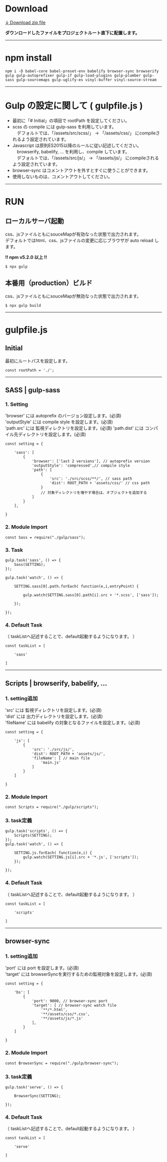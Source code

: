 # Download

[↓ Download zip file](https://github.com/frontend-isobar-jp/mgn-gulp-preset/blob/master/mgn-gulp-preset.zip?raw=true)

**ダウンロードしたファイルをプロジェクトルート直下に配置します。**

----
# npm install
```
npm i -D babel-core babel-preset-env babelify browser-sync browserify gulp gulp-autoprefixer gulp-if gulp-load-plugins gulp-plumber gulp-sass gulp-sourcemaps gulp-uglify-es vinyl-buffer vinyl-source-stream
```
----

# Gulp の設定に関して ( gulpfile.js )
- 最初に「# Initial」の項目で rootPath を設定してください。
- scss の compile には gulp-sass を利用しています。  
　デフォルトでは、「/assets/src/scss/」 → 「/assets/css/」 にcompileされるよう設定されています。
- Javascript は原則ES2015以降のルールに従い記述してください。  
　browserify, babelify, ... を利用し、compile しています。  
　デフォルトでは、「/assets/src/js/」 → 「/assets/js/」 にcompileされるよう設定されています。
- browser-sync はコメントアウトを外すとすぐに使うことができます。
- 使用しないものは、コメントアウトしてください。

----

# RUN

## ローカルサーバ起動
css、jsファイルともにsouceMapが有効なった状態で出力されます。  
デフォルトではhtml、css、jsファイルの変更に応じブラウザが auto reload します。

**!! npm v5.2.0 以上 !!**

```
$ npx gulp
```

## 本番用（production）ビルド
css、jsファイルともにsouceMapが無効なった状態で出力されます。
```
$ npx gulp build
```

___

# gulpfile.js
## Initial

最初にルートパスを設定します。
```
const rootPath = './';
```
___

## SASS | gulp-sass

### 1. Setting

'browser' には autoprefix のバージョン設定します。(必須)  
'outputStyle' には compile style を設定します。(必須)  
'path.src' には 監視ディレクトリを設定します。(必須)
'path.dist' には コンパイル先ディレクトリを設定します。(必須)

```
const setting = {

    'sass': [
        {
            'browser': ['last 2 versions'], // autoprefix version
            'outputStyle': 'compressed',// compile style
            'path': [
                {
                    'src': './src/scss/**/', // sass path
                    'dist': ROOT_PATH + 'assets/css/' // css path
                }
                // 対象ディレクトリを増やす場合は、オブジェクトを追加する
            ]
        }
    ],

}
```

### 2. Module Import
```
const Sass = require("./gulp/sass");
```

### 3. Task
```
gulp.task('sass', () => {
    Sass(SETTING);
});

gulp.task('watch', () => {

    SETTING.sass[0].path.forEach( function(e,i,entryPoint) {

        gulp.watch(SETTING.sass[0].path[i].src + '*.scss', ['sass']);

    });

});
```

### 4. Default Task
（ taskListへ記述することで、default起動するようになります。 ）
```
const taskList = [

    'sass'

]
```

___

## Scripts | browserify, babelify, ...

### 1. setting追加

'src' には 監視ディレクトリを設定します。(必須)  
'dist' には 出力ディレクトリを設定します。(必須)  
'fileName' には babelify の対象となるファイルを設定します。(必須)

```
const setting = {

    'js': [
        {
            'src': './src/js/',
            'dist': ROOT_PATH + 'assets/js/',
            'fileName': [ // main file
                'main.js'
            ]
        }
    ]

}
```

### 2. Module Import

```
const Scripts = require("./gulp/scripts");
```

### 3. task定義

```
gulp.task('scripts', () => {
    Scripts(SETTING);
});
gulp.task('watch', () => {

    SETTING.js.forEach( function(e,i) {
        gulp.watch(SETTING.js[i].src + '*.js', ['scripts']);
    });

});
```

### 4. Default Task
（ taskListへ記述することで、default起動するようになります。 ）
```
const taskList = [

    'scripts'

]
```

___

## browser-sync

### 1. setting追加

'port' には port を設定します。(必須)  
'target' には browserSyncを実行するための監視対象を設定します。(必須)

```
const setting = {

    'bs': [
        {
            'port': 9000, // browser-sync port
            'target': [ // browser-sync watch file
                '**/*.html',
                '**/assets/css/*.css',
                '**/assets/js/*.js'
            ],
        }
    ]

}
```


### 2. Module Import

```
const BrowserSync = require("./gulp/browser-sync");
```


### 3. task定義

```
gulp.task('serve', () => {

    BrowserSync(SETTING);

});
```


### 4. Default Task
（ taskListへ記述することで、default起動するようになります。 ）

```
const taskList = [

    'serve'

]
```
